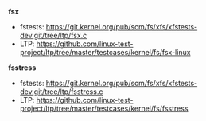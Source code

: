**fsx**

- fstests: https://git.kernel.org/pub/scm/fs/xfs/xfstests-dev.git/tree/ltp/fsx.c
- LTP: https://github.com/linux-test-project/ltp/tree/master/testcases/kernel/fs/fsx-linux

**fsstress**

- fstests: https://git.kernel.org/pub/scm/fs/xfs/xfstests-dev.git/tree/ltp/fsstress.c
- LTP: https://github.com/linux-test-project/ltp/tree/master/testcases/kernel/fs/fsstress
